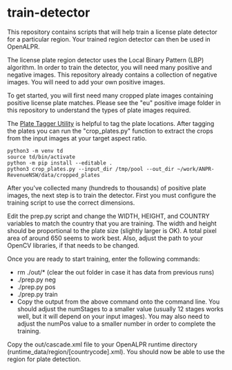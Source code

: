 train-detector
==============

This repository contains scripts that will help train a license plate detector for a particular region.  Your trained region detector can then be used in OpenALPR.

The license plate region detector uses the Local Binary Pattern (LBP) algorithm.  In order to train the detector, you will need many positive and negative images.  This repository already contains a collection of negative images.  You will need to add your own positive images.

To get started, you will first need many cropped plate images containing positive license plate matches.  Please see the "eu" positive image folder in this repository to understand the types of plate images required. 

The [Plate Tagger Utility](https://github.com/openalpr/plate_tagger)  is helpful to tag the plate locations.  After tagging the plates you can run the "crop_plates.py" function to extract the crops from the input images at your target aspect ratio.

```
python3 -m venv td
source td/bin/activate
python -m pip install --editable .
python3 crop_plates.py --input_dir /tmp/pool --out_dir ~/work/ANPR-RevenueNSW/data/cropped_plates 
```
After you've collected many (hundreds to thousands) of positive plate images, the next step is to train the detector.  First you must configure the training script to use the correct dimensions.

Edit the prep.py script and change the WIDTH, HEIGHT, and COUNTRY variables to match the country that you are training.  The width and height should be proportional to the plate size (slightly larger is OK).  A total pixel area of around 650 seems to work best.  Also, adjust the path to your OpenCV libraries, if that needs to be changed.

Once you are ready to start training, enter the following commands:

  - rm ./out/*    (clear the out folder in case it has data from previous runs)
  - ./prep.py neg
  - ./prep.py pos
  - ./prep.py train
  - Copy the output from the above command onto the command line.  You should adjust the numStages to a smaller value (usually 12 stages works well, but it will depend on your input images).  You may also need to adjust the numPos value to a smaller number in order to complete the training.


Copy the out/cascade.xml file to your OpenALPR runtime directory (runtime_data/region/[countrycode].xml).  You should now be able to use the region for plate detection.
